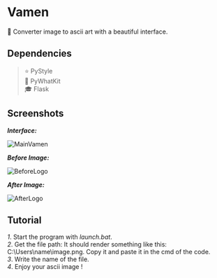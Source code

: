 # Vamen
📝 Converter image to ascii art with a beautiful interface.

## Dependencies

> ⭐️ PyStyle  
> 🌙 PyWhatKit  
> 🎓 Flask

## Screenshots

***Interface:***

![MainVamen](https://user-images.githubusercontent.com/101132662/157975152-b5dbeefd-b7a9-483a-885e-e98c8fc8b39b.PNG)

***Before Image:***

![BeforeLogo](https://user-images.githubusercontent.com/101132662/157975713-0cb306bb-e3ef-4784-ac6b-06300fa4e398.PNG)

***After Image:***

![AfterLogo](https://user-images.githubusercontent.com/101132662/157975781-061b9bda-5e8d-4927-a553-eddc8ddbd036.PNG)

## Tutorial

*1*. Start the program with *launch.bat*.  
*2*. Get the file path: It should render something like this: C:\Users\name\image.png. Copy it and paste it in the cmd of the code.  
*3*. Write the name of the file.  
*4*. Enjoy your ascii image !  
